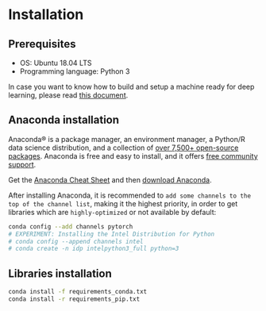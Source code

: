 # Installation

## Prerequisites

- OS: Ubuntu 18.04 LTS
- Programming language: Python 3

In case you want to know how to build and setup a machine ready for deep learning, please read [this document](https://github.com/hoangtnm/docs/blob/master/Machine_Setup.md).

## Anaconda installation

Anaconda® is a package manager, an environment manager, a Python/R data science distribution, and a collection of [over 7,500+ open-source packages](https://docs.anaconda.com/anaconda/packages/pkg-docs/). Anaconda is free and easy to install, and it offers [free community support](https://groups.google.com/a/anaconda.com/forum/?fromgroups#!forum/anaconda).

Get the [Anaconda Cheat Sheet](https://docs.anaconda.com/_downloads/9ee215ff15fde24bf01791d719084950/Anaconda-Starter-Guide.pdf) and then [download Anaconda](https://www.anaconda.com/downloads).

After installing Anaconda, it is recommended to `add some channels to the top of the channel list`, making it the highest priority, in order to get libraries which are `highly-optimized` or not available by default:

```sh
conda config --add channels pytorch
# EXPERIMENT: Installing the Intel Distribution for Python
# conda config --append channels intel
# conda create -n idp intelpython3_full python=3
```

## Libraries installation

```sh
conda install -f requirements_conda.txt
conda install -r requirements_pip.txt
```

<!-- ## Add Libraries to PYTHONPATH

When running locally, the tensorflow/models/research/ and slim directories should be appended to PYTHONPATH. This can be done by running the following from tensorflow/models/research/:

```sh
# From tensorflow/models/research/
export PYTHONPATH=$PYTHONPATH:`pwd`:`pwd`/slim
``` -->